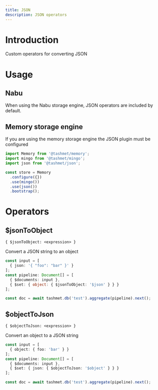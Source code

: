 ```yaml
---
title: JSON
description: JSON operators
---
```


# Introduction

Custom operators for converting JSON

# Usage

## Nabu

When using the Nabu storage engine, JSON operators are included by default.

## Memory storage engine

If you are using the memory storage engine the JSON plugin must be configured

```typescript
import Memory from '@tashmet/memory';
import mingo from '@tashmet/mingo';
import json from '@tashmet/json';

const store = Memory
  .configure({})
  .use(mingo())
  .use(json())
  .bootstrap();
```

# Operators

## $jsonToObject
`{ $jsonToObject: <expression> }`

Convert a JSON string to an object

```typescript
const input = [
  { json: '{ "foo": "bar" }' }
];
const pipeline: Document[] = [
  { $documents: input },
  { $set: { object: { $jsonToObject: '$json' } } }
];

const doc = await tashmet.db('test').aggregate(pipeline).next();
```

## $objectToJson
`{ $objectToJson: <expression> }`

Convert an object to a JSON string

```typescript
const input = [
  { object: { foo: 'bar' } }
];
const pipeline: Document[] = [
  { $documents: input },
  { $set: { json: { $objectToJson: '$object' } } }
];

const doc = await tashmet.db('test').aggregate(pipeline).next();
```